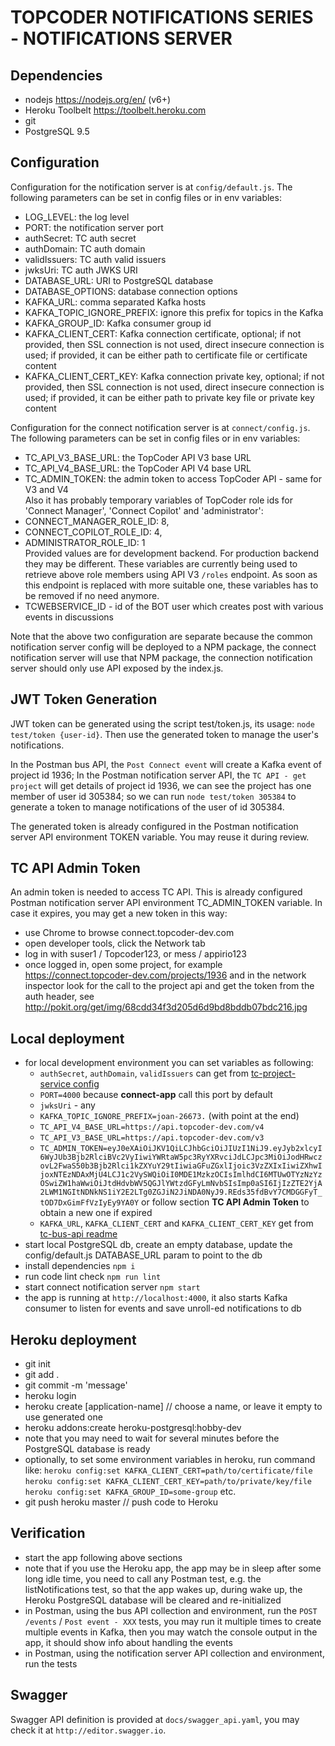 # TOPCODER NOTIFICATIONS SERIES  - NOTIFICATIONS SERVER


## Dependencies
- nodejs https://nodejs.org/en/ (v6+)
- Heroku Toolbelt https://toolbelt.heroku.com
- git
- PostgreSQL 9.5


## Configuration
Configuration for the notification server is at `config/default.js`.
The following parameters can be set in config files or in env variables:
- LOG_LEVEL: the log level
- PORT: the notification server port
- authSecret: TC auth secret
- authDomain: TC auth domain
- validIssuers: TC auth valid issuers
- jwksUri: TC auth JWKS URI
- DATABASE_URL: URI to PostgreSQL database
- DATABASE_OPTIONS: database connection options
- KAFKA_URL: comma separated Kafka hosts
- KAFKA_TOPIC_IGNORE_PREFIX: ignore this prefix for topics in the Kafka
- KAFKA_GROUP_ID: Kafka consumer group id
- KAFKA_CLIENT_CERT: Kafka connection certificate, optional;
    if not provided, then SSL connection is not used, direct insecure connection is used;
    if provided, it can be either path to certificate file or certificate content
- KAFKA_CLIENT_CERT_KEY: Kafka connection private key, optional;
    if not provided, then SSL connection is not used, direct insecure connection is used;
    if provided, it can be either path to private key file or private key content


Configuration for the connect notification server is at `connect/config.js`.
The following parameters can be set in config files or in env variables:
- TC_API_V3_BASE_URL: the TopCoder API V3 base URL
- TC_API_V4_BASE_URL: the TopCoder API V4 base URL
- TC_ADMIN_TOKEN: the admin token to access TopCoder API - same for V3 and V4<br>
  Also it has probably temporary variables of TopCoder role ids for 'Connect Manager', 'Connect Copilot' and 'administrator':
- CONNECT_MANAGER_ROLE_ID: 8,
- CONNECT_COPILOT_ROLE_ID: 4,
- ADMINISTRATOR_ROLE_ID: 1<br>
  Provided values are for development backend. For production backend they may be different.
  These variables are currently being used to retrieve above role members using API V3 `/roles` endpoint. As soon as this endpoint is replaced with more suitable one, these variables has to be removed if no need anymore.
- TCWEBSERVICE_ID - id of the BOT user which creates post with various events in discussions


Note that the above two configuration are separate because the common notification server config
will be deployed to a NPM package, the connect notification server will use that NPM package,
the connection notification server should only use API exposed by the index.js.


## JWT Token Generation

JWT token can be generated using the script test/token.js, its usage: `node test/token {user-id}`.
Then use the generated token to manage the user's notifications.

In the Postman bus API, the `Post Connect event` will create a Kafka event of project id 1936;
In the Postman notification server API, the `TC API - get project` will get details of project id 1936,
we can see the project has one member of user id 305384;
so we can run `node test/token 305384` to generate a token to manage notifications of the user of id 305384.

The generated token is already configured in the Postman notification server API environment TOKEN variable.
You may reuse it during review.


## TC API Admin Token

An admin token is needed to access TC API. This is already configured Postman notification
server API environment TC_ADMIN_TOKEN variable.
In case it expires, you may get a new token in this way:

- use Chrome to browse connect.topcoder-dev.com
- open developer tools, click the Network tab
- log in with suser1 / Topcoder123, or mess / appirio123
- once logged in, open some project, for example https://connect.topcoder-dev.com/projects/1936 and in the network inspector
  look for the call to the project api and get the token from the auth header, see
  http://pokit.org/get/img/68cdd34f3d205d6d9bd8bddb07bdc216.jpg


## Local deployment
- for local development environment you can set variables as following:
  - `authSecret`, `authDomain`, `validIssuers` can get from [tc-project-service config](https://github.com/topcoder-platform/tc-project-service/blob/dev/config/default.json)
  - `PORT=4000` because **connect-app** call this port by default
  - `jwksUri` - any
  - `KAFKA_TOPIC_IGNORE_PREFIX=joan-26673.` (with point at the end)
  - `TC_API_V4_BASE_URL=https://api.topcoder-dev.com/v4`
  - `TC_API_V3_BASE_URL=https://api.topcoder-dev.com/v3`
  - `TC_ADMIN_TOKEN=eyJ0eXAiOiJKV1QiLCJhbGciOiJIUzI1NiJ9.eyJyb2xlcyI6WyJUb3Bjb2RlciBVc2VyIiwiYWRtaW5pc3RyYXRvciJdLCJpc3MiOiJodHRwczovL2FwaS50b3Bjb2Rlci1kZXYuY29tIiwiaGFuZGxlIjoic3VzZXIxIiwiZXhwIjoxNTEzNDAxMjU4LCJ1c2VySWQiOiI0MDE1MzkzOCIsImlhdCI6MTUwOTYzNzYzOSwiZW1haWwiOiJtdHdvbWV5QGJlYWtzdGFyLmNvbSIsImp0aSI6IjIzZTE2YjA2LWM1NGItNDNkNS1iY2E2LTg0ZGJiN2JiNDA0NyJ9.REds35fdBvY7CMDGGFyT_tOD7DxGimFfVzIyEy9YA0Y` or follow section **TC API Admin Token** to obtain a new one if expired
  - `KAFKA_URL`, `KAFKA_CLIENT_CERT` and `KAFKA_CLIENT_CERT_KEY` get from [tc-bus-api readme](https://github.com/topcoder-platform/tc-bus-api/tree/dev)
- start local PostgreSQL db, create an empty database, update the config/default.js DATABASE_URL param to point to the db
- install dependencies `npm i`
- run code lint check `npm run lint`
- start connect notification server `npm start`
- the app is running at `http://localhost:4000`, it also starts Kafka consumer to listen for events and save unroll-ed notifications to db


## Heroku deployment

- git init
- git add .
- git commit -m 'message'
- heroku login
- heroku create [application-name] // choose a name, or leave it empty to use generated one
- heroku addons:create heroku-postgresql:hobby-dev
- note that you may need to wait for several minutes before the PostgreSQL database is ready
- optionally, to set some environment variables in heroku, run command like:
  `heroku config:set KAFKA_CLIENT_CERT=path/to/certificate/file`
  `heroku config:set KAFKA_CLIENT_CERT_KEY=path/to/private/key/file`
  `heroku config:set KAFKA_GROUP_ID=some-group`
  etc.
- git push heroku master // push code to Heroku


## Verification

- start the app following above sections
- note that if you use the Heroku app, the app may be in sleep after some long idle time, you need to call any Postman test, e.g. the
  listNotifications test, so that the app wakes up, during wake up, the Heroku PostgreSQL database will be cleared and re-initialized
- in Postman, using the bus API collection and environment, run the `POST /events` / `Post event - XXX` tests,
  you may run it multiple times to create multiple events in Kafka,
  then you may watch the console output in the app, it should show info about handling the events
- in Postman, using the notification server API collection and environment, run the tests


## Swagger

Swagger API definition is provided at `docs/swagger_api.yaml`,
you may check it at `http://editor.swagger.io`.

